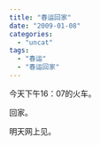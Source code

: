 ```yaml
---
title: "春运回家"
date: "2009-01-08"
categories: 
  - "uncat"
tags: 
  - "春运"
  - "春运回家"
---
```


今天下午16：07的火车。

回家。

明天网上见。
